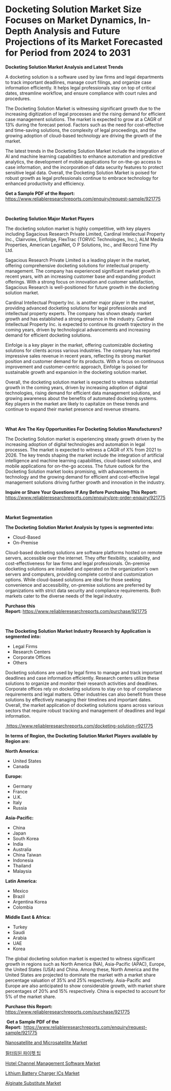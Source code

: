<p><h1>Docketing Solution Market Size Focuses on Market Dynamics, In-Depth Analysis and Future Projections of its Market Forecasted for Period from 2024 to 2031</h1></p><p><strong>Docketing Solution Market Analysis and Latest Trends</strong></p>
<p><p>A docketing solution is a software used by law firms and legal departments to track important deadlines, manage court filings, and organize case information efficiently. It helps legal professionals stay on top of critical dates, streamline workflow, and ensure compliance with court rules and procedures.</p><p>The Docketing Solution Market is witnessing significant growth due to the increasing digitization of legal processes and the rising demand for efficient case management solutions. The market is expected to grow at a CAGR of 13% during the forecast period. Factors such as the need for cost-effective and time-saving solutions, the complexity of legal proceedings, and the growing adoption of cloud-based technology are driving the growth of the market.</p><p>The latest trends in the Docketing Solution Market include the integration of AI and machine learning capabilities to enhance automation and predictive analytics, the development of mobile applications for on-the-go access to case information, and the incorporation of data security features to protect sensitive legal data. Overall, the Docketing Solution Market is poised for robust growth as legal professionals continue to embrace technology for enhanced productivity and efficiency.</p></p>
<p><strong>Get a Sample PDF of the Report:&nbsp;</strong> <a href="https://www.reliableresearchreports.com/enquiry/request-sample/921775">https://www.reliableresearchreports.com/enquiry/request-sample/921775</a></p>
<p>&nbsp;</p>
<p><strong>Docketing Solution Major Market Players</strong></p>
<p><p>The docketing solution market is highly competitive, with key players including Sagacious Research Private Limited, Cardinal Intellectual Property Inc., Clairvolex, Einfolge, FlexTrac (TORViC Technologies, Inc.), ALM Media Properties, American LegalNet, O P Solutions, Inc., and Record Time Pty Ltd.</p><p>Sagacious Research Private Limited is a leading player in the market, offering comprehensive docketing solutions for intellectual property management. The company has experienced significant market growth in recent years, with an increasing customer base and expanding product offerings. With a strong focus on innovation and customer satisfaction, Sagacious Research is well-positioned for future growth in the docketing solution market.</p><p>Cardinal Intellectual Property Inc. is another major player in the market, providing advanced docketing solutions for legal professionals and intellectual property experts. The company has shown steady market growth and has established a strong presence in the industry. Cardinal Intellectual Property Inc. is expected to continue its growth trajectory in the coming years, driven by technological advancements and increasing demand for efficient docketing solutions.</p><p>Einfolge is a key player in the market, offering customizable docketing solutions for clients across various industries. The company has reported impressive sales revenue in recent years, reflecting its strong market position and customer demand for its products. With a focus on continuous improvement and customer-centric approach, Einfolge is poised for sustainable growth and expansion in the docketing solution market.</p><p>Overall, the docketing solution market is expected to witness substantial growth in the coming years, driven by increasing adoption of digital technologies, rising demand for efficient data management solutions, and growing awareness about the benefits of automated docketing systems. Key players in the market are likely to capitalize on these trends and continue to expand their market presence and revenue streams.</p></p>
<p>&nbsp;</p>
<p><strong>What Are The Key Opportunities For Docketing Solution Manufacturers?</strong></p>
<p><p>The Docketing Solution market is experiencing steady growth driven by the increasing adoption of digital technologies and automation in legal processes. The market is expected to witness a CAGR of X% from 2021 to 2026. The key trends shaping the market include the integration of artificial intelligence and machine learning capabilities, cloud-based solutions, and mobile applications for on-the-go access. The future outlook for the Docketing Solution market looks promising, with advancements in technology and the growing demand for efficient and cost-effective legal management solutions driving further growth and innovation in the industry.</p></p>
<p><strong>Inquire or Share Your Questions If Any Before Purchasing This Report:</strong> <a href="https://www.reliableresearchreports.com/enquiry/pre-order-enquiry/921775">https://www.reliableresearchreports.com/enquiry/pre-order-enquiry/921775</a></p>
<p>&nbsp;</p>
<p><strong>Market Segmentation</strong></p>
<p><strong>The Docketing Solution Market Analysis by types is segmented into:</strong></p>
<p><ul><li>Cloud-Based</li><li>On-Premise</li></ul></p>
<p><p>Cloud-based docketing solutions are software platforms hosted on remote servers, accessible over the internet. They offer flexibility, scalability, and cost-effectiveness for law firms and legal professionals. On-premise docketing solutions are installed and operated on the organization's own servers and computers, providing complete control and customization options. While cloud-based solutions are ideal for those seeking convenience and accessibility, on-premise solutions are preferred by organizations with strict data security and compliance requirements. Both markets cater to the diverse needs of the legal industry.</p></p>
<p><strong>Purchase this Report:&nbsp;</strong><a href="https://www.reliableresearchreports.com/purchase/921775">https://www.reliableresearchreports.com/purchase/921775</a></p>
<p>&nbsp;</p>
<p><strong>The Docketing Solution Market Industry Research by Application is segmented into:</strong></p>
<p><ul><li>Legal Firms</li><li>Research Centers</li><li>Corporate Offices</li><li>Others</li></ul></p>
<p><p>Docketing solutions are used by legal firms to manage and track important deadlines and case information efficiently. Research centers utilize these solutions to organize and monitor their research activities and deadlines. Corporate offices rely on docketing solutions to stay on top of compliance requirements and legal matters. Other industries can also benefit from these solutions by effectively managing their timelines and important dates. Overall, the market application of docketing solutions spans across various sectors that require robust tracking and management of deadlines and legal information.</p></p>
<p><a href="https://www.reliableresearchreports.com/docketing-solution-r921775">&nbsp;https://www.reliableresearchreports.com/docketing-solution-r921775</a></p>
<p><strong>In terms of Region, the Docketing Solution Market Players available by Region are:</strong></p>
<p>
    <p> <strong> North America: </strong>
        <ul>
            <li>United States</li>
            <li>Canada</li>
        </ul>
        </p> 
    <p> <strong> Europe: </strong>
        <ul>
            <li>Germany</li>
            <li>France</li>
            <li>U.K.</li>
            <li>Italy</li>
            <li>Russia</li>
        </ul>
        </p> 
    <p> <strong> Asia-Pacific: </strong>
        <ul>
            <li>China</li>
            <li>Japan</li>
            <li>South Korea</li>
            <li>India</li>
            <li>Australia</li>
            <li>China Taiwan</li>
            <li>Indonesia</li>
            <li>Thailand</li>
            <li>Malaysia</li>
        </ul>
        </p> 
    <p> <strong> Latin America: </strong>
        <ul>
            <li>Mexico</li>
            <li>Brazil</li>
            <li>Argentina Korea</li>
            <li>Colombia</li>
        </ul>
        </p> 
    <p> <strong> Middle East & Africa: </strong>
        <ul>
            <li>Turkey</li>
            <li>Saudi</li>
            <li>Arabia</li>
            <li>UAE</li>
            <li>Korea</li>
        </ul>
    </p>
    </p>
<p><p>The global docketing solution market is expected to witness significant growth in regions such as North America (NA), Asia-Pacific (APAC), Europe, the United States (USA) and China. Among these, North America and the United States are projected to dominate the market with a market share percentage valuation of 35% and 25% respectively. Asia-Pacific and Europe are also anticipated to show considerable growth, with market share percentages of 20% and 15% respectively. China is expected to account for 5% of the market share.</p></p>
<p><strong>Purchase this Report: </strong><a href="https://www.reliableresearchreports.com/purchase/921775">https://www.reliableresearchreports.com/purchase/921775</a></p>
<p>&nbsp;<strong>Get a Sample PDF of the Report:&nbsp;&nbsp;</strong><a href="https://www.reliableresearchreports.com/enquiry/request-sample/921775">https://www.reliableresearchreports.com/enquiry/request-sample/921775</a></p>
<p><strong></strong></p>
<p><p><a href="https://medium.com/@maria.hardacre7345/nanosatellite-and-microsatellite-market-market-segmentation-geographical-regions-and-market-df5733a5fdda">Nanosatellite and Microsatellite Market</a></p><p><a href="https://medium.com/@vlcostes/%EC%97%AC%EA%B3%BC%EB%90%9C-%ED%94%BC%ED%8E%AB%ED%8C%81-%EC%8B%9C%EC%9E%A5-%EA%B8%80%EB%A1%9C%EB%B2%8C-%EB%B0%8F-%EC%A7%80%EC%97%AD-%EB%B6%84%EC%84%9D-%EC%B5%9C%EC%A2%85-%EC%82%AC%EC%9A%A9%EC%9E%90-%EC%A0%9C%ED%92%88-%EB%B0%8F-%EC%A7%80%EC%97%AD%EC%97%90-%EC%B4%88%EC%A0%90%EC%9D%84-%EB%A7%9E%EC%B6%98-%EB%B6%84%EC%84%9D-%EB%B0%8F-%EC%98%88%EC%B8%A1-2024-2031-4a3178cb0bb0">필터링된 파이펫 팁</a></p><p><a href="https://github.com/julian6Skinner/Market-Research-Report-List-1/blob/main/hotel-channel-management-software-market.md">Hotel Channel Management Software Market</a></p><p><a href="https://medium.com/@alexander.bell98078/lithium-battery-charger-ics-market-report-by-product-type-switching-battery-chargers-linear-82da7f36f1e0">Lithium Battery Charger ICs Market</a></p><p><a href="https://www.linkedin.com/pulse/global-alginate-substitute-market-focus-product-type-high-performance-1uwbc?trackingId=tYgFL0lyR4irReUg4g7q5A%3D%3D">Alginate Substitute Market</a></p></p>